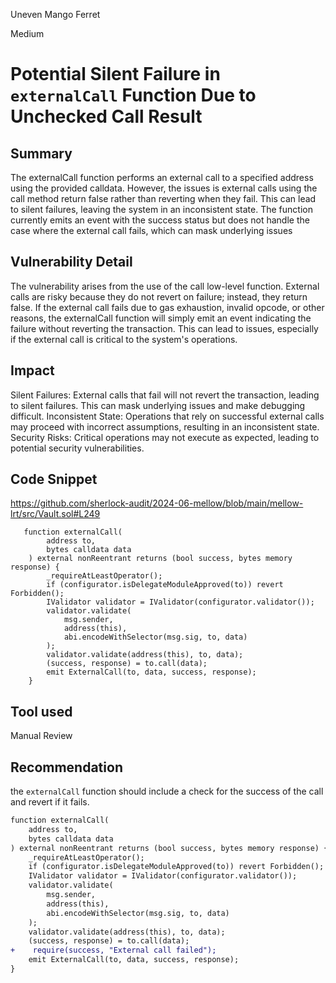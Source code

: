 Uneven Mango Ferret

Medium

# Potential Silent Failure in `externalCall` Function Due to Unchecked Call Result

## Summary
The externalCall function performs an external call to a specified address using the provided calldata. However, the issues is external calls using the call method return false rather than reverting when they fail. This can lead to silent failures, leaving the system in an inconsistent state. The function currently emits an event with the success status but does not handle the case where the external call fails, which can mask underlying issues
## Vulnerability Detail
The vulnerability arises from the use of the call low-level function. External calls are risky because they do not revert on failure; instead, they return false. If the external call fails due to gas exhaustion, invalid opcode, or other reasons, the externalCall function will simply emit an event indicating the failure without reverting the transaction. This can lead to issues, especially if the external call is critical to the system's operations.
## Impact
Silent Failures: External calls that fail will not revert the transaction, leading to silent failures. This can mask underlying issues and make debugging difficult.
Inconsistent State: Operations that rely on successful external calls may proceed with incorrect assumptions, resulting in an inconsistent state.
Security Risks: Critical operations may not execute as expected, leading to potential security vulnerabilities.
## Code Snippet
https://github.com/sherlock-audit/2024-06-mellow/blob/main/mellow-lrt/src/Vault.sol#L249

```solidity
   function externalCall(
        address to,
        bytes calldata data
    ) external nonReentrant returns (bool success, bytes memory response) {
        _requireAtLeastOperator();
        if (configurator.isDelegateModuleApproved(to)) revert Forbidden();
        IValidator validator = IValidator(configurator.validator());
        validator.validate(
            msg.sender,
            address(this),
            abi.encodeWithSelector(msg.sig, to, data)
        );
        validator.validate(address(this), to, data);
        (success, response) = to.call(data);
        emit ExternalCall(to, data, success, response);
    }
```

## Tool used

Manual Review

## Recommendation
the `externalCall` function should include a check for the success of the call and revert if it fails. 

```diff
function externalCall(
    address to,
    bytes calldata data
) external nonReentrant returns (bool success, bytes memory response) {
    _requireAtLeastOperator();
    if (configurator.isDelegateModuleApproved(to)) revert Forbidden();
    IValidator validator = IValidator(configurator.validator());
    validator.validate(
        msg.sender,
        address(this),
        abi.encodeWithSelector(msg.sig, to, data)
    );
    validator.validate(address(this), to, data);
    (success, response) = to.call(data);
+    require(success, "External call failed");
    emit ExternalCall(to, data, success, response);
}
```
